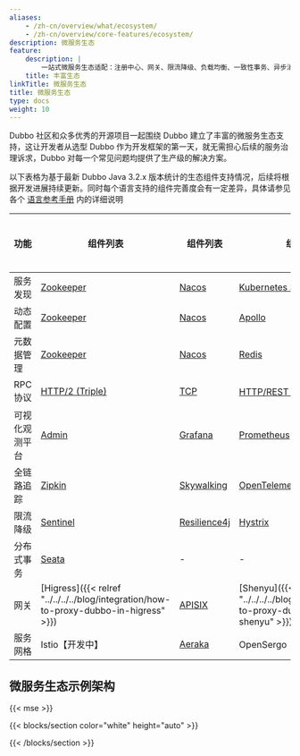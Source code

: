 ```yaml
---
aliases:
    - /zh-cn/overview/what/ecosystem/
    - /zh-cn/overview/core-features/ecosystem/
description: 微服务生态
feature:
    description: |
        一站式微服务生态适配：注册中心、网关、限流降级、负载均衡、一致性事务、异步消息、Tracing 等。
    title: 丰富生态
linkTitle: 微服务生态
title: 微服务生态
type: docs
weight: 10
---
```


Dubbo 社区和众多优秀的开源项目一起围绕 Dubbo 建立了丰富的微服务生态支持，这让开发者从选型 Dubbo 作为开发框架的第一天，就无需担心后续的服务治理诉求，Dubbo 对每一个常见问题均提供了生产级的解决方案。

以下表格为基于最新 Dubbo Java 3.2.x 版本统计的生态组件支持情况，后续将根据开发进展持续更新。同时每个语言支持的组件完善度会有一定差异，具体请参见各个 [语言参考手册](/zh-cn/overview/mannual/) 内的详细说明

| 功能 | 组件列表 | 组件列表 | 组件列表 | 组件列表 | 组件列表 |
| --- | --- | --- | --- | --- | --- |
| 服务发现 | [Zookeeper](../../mannual/java-sdk/reference-manual/registry/zookeeper) | [Nacos](../../mannual/java-sdk/reference-manual/registry/nacos) | [Kubernetes Service](/) | DNS【开发中】 | <a href="https://github.com/apache/dubbo-spi-extensions/tree/master/dubbo-registry-extensions" target="_blank">更多</a> |
| 动态配置 | [Zookeeper](../../mannual/java-sdk/reference-manual/config-center/zookeeper) | [Nacos](../../mannual/java-sdk/reference-manual/config-center/nacos) | [Apollo](../../mannual/java-sdk/reference-manual/config-center/apollo) | Kubernetes【开发中】| <a href="https://github.com/apache/dubbo-spi-extensions/tree/master/dubbo-configcenter-extensions" target="_blank">更多</a> |
| 元数据管理 | [Zookeeper](../../mannual/java-sdk/reference-manual/metadata-center/zookeeper) | [Nacos](../../mannual/java-sdk/reference-manual/metadata-center/nacos)  | [Redis](../../mannual/java-sdk/reference-manual/metadata-center/redis)  | Kubernetes【开发中】 | <a href="https://github.com/apache/dubbo-spi-extensions/tree/master/dubbo-metadata-report-extensions" target="_blank">更多</a> |
| RPC 协议 | [HTTP/2 (Triple)](../../reference/protocols/triple) | [TCP](../../reference/protocols/tcp) | [HTTP/REST【Alpha】](../../reference/protocols/http) | [gRPC](../../reference/protocols/triple) | [更多](../../reference/protocols/) |
| 可视化观测平台 | [Admin](../../tasks/observability/admin/) | [Grafana](../../tasks/observability/grafana/) | [Prometheus](../../tasks/observability/prometheus/) | - | - |
| 全链路追踪 | [Zipkin](../../tasks/observability/tracing/zipkin/) | [Skywalking](../../tasks/observability/tracing/skywalking/) | <a href="https://github.com/apache/dubbo-samples/tree/master/4-governance/dubbo-samples-spring-boot3-tracing#2-adding-micrometer-tracing-bridge-to-your-project" target="_blank">OpenTelemetry</a> | - | - |
| 限流降级 | [Sentinel](../../tasks/rate-limit/sentinel) | [Resilience4j](../../tasks/rate-limit/resilience4j) | [Hystrix](../../tasks/rate-limit/hystrix) | - | - |
| 分布式事务 | [Seata](../../tasks/ecosystem/transaction/) | - | - | - | - |
| 网关 | [Higress]({{< relref "../../../../blog/integration/how-to-proxy-dubbo-in-higress" >}}) | [APISIX](../../tasks/ecosystem/gateway/) | [Shenyu]({{< relref "../../../../blog/integration/how-to-proxy-dubbo-in-apache-shenyu" >}}) | [Envoy](https://www.envoyproxy.io/docs/envoy/latest/configuration/listeners/network_filters/dubbo_proxy_filter) | - |
| 服务网格 | Istio【开发中】 | <a href="https://www.aeraki.net/" target="_blank">Aeraka</a> | OpenSergo【开发中】 | Proxyless【Alpha】 | 更多 |


## 微服务生态示例架构

{{< mse >}}

{{< blocks/section color="white" height="auto" >}}
<div class="msemap-section">
 <div class="msemap-container">
    <div id="mse-arc-container"></div>
  </div>
</div>
{{< /blocks/section >}}


